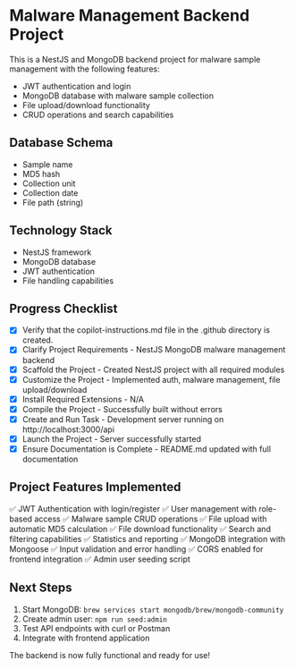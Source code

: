 # Malware Management Backend Project

This is a NestJS and MongoDB backend project for malware sample management with the following features:

- JWT authentication and login
- MongoDB database with malware sample collection
- File upload/download functionality
- CRUD operations and search capabilities

## Database Schema

- Sample name
- MD5 hash
- Collection unit
- Collection date
- File path (string)

## Technology Stack

- NestJS framework
- MongoDB database
- JWT authentication
- File handling capabilities

## Progress Checklist

- [x] Verify that the copilot-instructions.md file in the .github directory is created.
- [x] Clarify Project Requirements - NestJS MongoDB malware management backend
- [x] Scaffold the Project - Created NestJS project with all required modules
- [x] Customize the Project - Implemented auth, malware management, file upload/download
- [x] Install Required Extensions - N/A
- [x] Compile the Project - Successfully built without errors
- [x] Create and Run Task - Development server running on http://localhost:3000/api
- [x] Launch the Project - Server successfully started
- [x] Ensure Documentation is Complete - README.md updated with full documentation

## Project Features Implemented

✅ JWT Authentication with login/register
✅ User management with role-based access
✅ Malware sample CRUD operations
✅ File upload with automatic MD5 calculation
✅ File download functionality
✅ Search and filtering capabilities
✅ Statistics and reporting
✅ MongoDB integration with Mongoose
✅ Input validation and error handling
✅ CORS enabled for frontend integration
✅ Admin user seeding script

## Next Steps

1. Start MongoDB: `brew services start mongodb/brew/mongodb-community`
2. Create admin user: `npm run seed:admin`
3. Test API endpoints with curl or Postman
4. Integrate with frontend application

The backend is now fully functional and ready for use!
